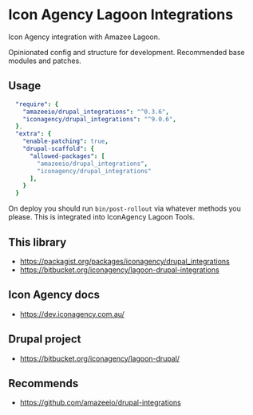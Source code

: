 # Icon Agency Lagoon Integrations

Icon Agency integration with Amazee Lagoon.

Opinionated config and structure for development. Recommended base modules and patches.

## Usage

```yml
  "require": {
    "amazeeio/drupal_integrations": "^0.3.6",
    "iconagency/drupal_integrations": "^9.0.6",
  },
  "extra": {
    "enable-patching": true,
    "drupal-scaffold": {
      "allowed-packages": [
        "amazeeio/drupal_integrations",
        "iconagency/drupal_integrations"
      ],
    }
  }
```

On deploy you should run `bin/post-rollout` via whatever methods you please. This is integrated into IconAgency Lagoon Tools.

## This library

- https://packagist.org/packages/iconagency/drupal_integrations
- https://bitbucket.org/iconagency/lagoon-drupal-integrations

## Icon Agency docs

- https://dev.iconagency.com.au/

## Drupal project

- https://bitbucket.org/iconagency/lagoon-drupal/

## Recommends

- https://github.com/amazeeio/drupal-integrations
